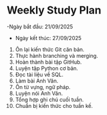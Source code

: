 # Weekly Study Plan

-Ngày bắt đầu: 21/09/2025
- Ngày kết thúc: 27/09/2025

1. Ôn lại kiến thức Git căn bản.
2. Thực hành branching và merging.
3. Hoàn thành bài tập GitHub.
4. Luyện tập Python cơ bản.
5. Đọc tài liệu về SQL.
6. Làm bài Anh Văn.
7. Ôn từ vựng, ngữ pháp.
8. Luyện nói Anh Văn.
9. Tổng hợp ghi chú cuối tuần.
10. Chuẩn bị kiến thức cho tuần kế.
